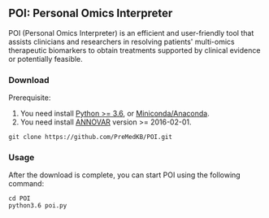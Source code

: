 ## POI: Personal Omics Interpreter

POI (Personal Omics Interpreter) is an efficient and user-friendly tool that assists clinicians and researchers in resolving patients' multi-omics therapeutic biomarkers to obtain treatments supported by clinical evidence or potentially feasible.

### Download

Prerequisite: 
1. You need install [Python >= 3.6](https://docs.conda.io/en/latest/miniconda.html#system-requirements), or [Miniconda/Anaconda](https://docs.conda.io/en/latest/miniconda.html#system-requirements).
2. You need install [ANNOVAR](http://annovar.openbioinformatics.org/en/latest/) version >=  2016-02-01.
```
git clone https://github.com/PreMedKB/POI.git
```

### Usage

After the download is complete, you can start POI using the following command:
```
cd POI
python3.6 poi.py
```
